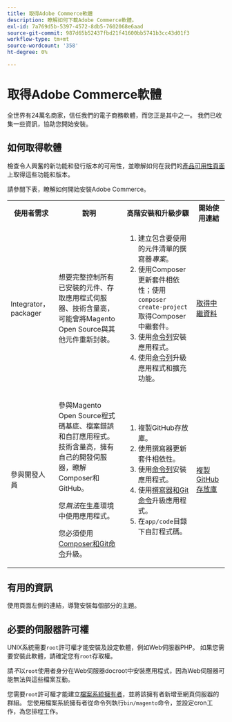 ```yaml
---
title: 取得Adobe Commerce軟體
description: 瞭解如何下載Adobe Commerce軟體。
exl-id: 7a769d5b-5397-4572-8db5-7602068e6aad
source-git-commit: 987d65b52437fbd21f41600bb5741b3cc43d01f3
workflow-type: tm+mt
source-wordcount: '358'
ht-degree: 0%

---
```


# 取得Adobe Commerce軟體

全世界有24萬名商家，信任我們的電子商務軟體，而您正是其中之一。 我們已收集一些資訊，協助您開始安裝。

## 如何取得軟體

檢查令人興奮的新功能和發行版本的可用性，並瞭解如何在我們的[產品可用性頁面](https://experienceleague.adobe.com/en/docs/commerce-operations/release/product-availability)上取得這些功能和版本。

請參閱下表，瞭解如何開始安裝Adobe Commerce。

<table>
    <tbody>
        <tr>
            <th>使用者需求</th>
            <th>說明</th>
            <th>高階安裝和升級步驟</th>
            <th>開始使用連結</th>
        </tr>
    <tr>
        <td><p>Integrator， packager</p></td>
        <td><p>想要完整控制所有已安裝的元件、存取應用程式伺服器、技術含量高，可能會將Magento Open Source與其他元件重新封裝。</p>
        </td>
        <td><ol><li>建立包含要使用的元件清單的撰寫器<em>專案</em>。</li>
            <li>使用Composer更新套件相依性；使用<code>composer create-project</code>取得Composer中繼套件。</li>
            <li>使用<a href="../advanced.md">命令列</a>安裝應用程式。</li>
        <li>使用<a href="../../upgrade/implementation/perform-upgrade.md">命令列</a>升級應用程式和擴充功能。</li></ol></td>
        <td><p><a href="../composer.md">取得中繼資料</a></p></td>
    </tr>
    <tr>
        <td><p>參與開發人員</p></td>
        <td><p>參與Magento Open Source程式碼基底、檔案錯誤和自訂應用程式。 技術含量高，擁有自己的開發伺服器，瞭解Composer和GitHub。</p>
            <p>您<em>無法</em>在生產環境中使用應用程式。</p>
      <p>您必須使用<a href="../../upgrade/developer/git-installs.md">Composer和Git命令</a>升級。</p></td>
        <td><ol><li>複製GitHub存放庫。</li>
            <li>使用撰寫器更新套件相依性。</li>
            <li>使用<a href="../advanced.md">命令列</a>安裝應用程式。</li>
            <li>使用<a href="../../upgrade/developer/git-installs.md">撰寫器和Git命令</a>升級應用程式。</li>
            <li>在<code>app/code</code>目錄下自訂程式碼。</li></ol></td>
        <td><p><a href="https://developer.adobe.com/commerce/contributor/guides/install/clone-repository/">複製GitHub存放庫</a></p></td>
    </tr>
    </tbody>
</table>

## 有用的資訊

使用頁面左側的連結，導覽安裝每個部分的主題。

## 必要的伺服器許可權

UNIX系統需要`root`許可權才能安裝及設定軟體，例如Web伺服器PHP。 如果您需要安裝此軟體，請確定您有`root`存取權。

請&#x200B;*不*&#x200B;以`root`使用者身分在Web伺服器docroot中安裝應用程式，因為Web伺服器可能無法與這些檔案互動。

您需要`root`許可權才能建立[檔案系統擁有者](file-system/overview.md)，並將該擁有者新增至網頁伺服器的群組。 您使用檔案系統擁有者從命令列執行`bin/magento`命令，並設定cron工作，為您排程工作。
